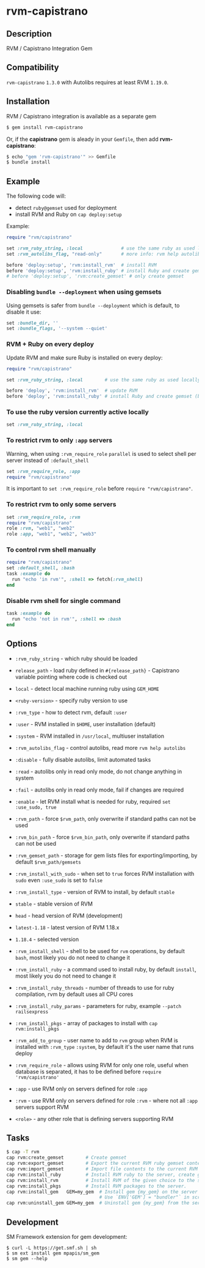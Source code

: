 # rvm-capistrano

## Description

RVM / Capistrano Integration Gem

## Compatibility

`rvm-capistrano` `1.3.0` with Autolibs requires at least RVM `1.19.0`.

## Installation

RVM / Capistrano integration is available as a separate gem

```bash
$ gem install rvm-capistrano
```

Or, if the **capistrano** gem is aleady in your `Gemfile`, then add **rvm-capistrano**:

```bash
$ echo "gem 'rvm-capistrano'" >> Gemfile
$ bundle install
```

## Example

The following code will:

- detect `ruby@gemset` used for deployment
- install RVM and Ruby on `cap deploy:setup`

Example:

```ruby
require "rvm/capistrano"

set :rvm_ruby_string, :local              # use the same ruby as used locally for deployment
set :rvm_autolibs_flag, "read-only"       # more info: rvm help autolibs

before 'deploy:setup', 'rvm:install_rvm'  # install RVM
before 'deploy:setup', 'rvm:install_ruby' # install Ruby and create gemset, OR:
# before 'deploy:setup', 'rvm:create_gemset' # only create gemset
```

### Disabling `bundle --deployment` when using gemsets

Using gemsets is safer from `bundle --deployment` which is default, to disable it use:

```ruby
set :bundle_dir, ''
set :bundle_flags, '--system --quiet'
```

### RVM + Ruby on every deploy

Update RVM and make sure Ruby is installed on every deploy:

```ruby
require "rvm/capistrano"

set :rvm_ruby_string, :local        # use the same ruby as used locally for deployment

before 'deploy', 'rvm:install_rvm'  # update RVM
before 'deploy', 'rvm:install_ruby' # install Ruby and create gemset (both if missing)
```

### To use the ruby version currently active locally

```ruby
set :rvm_ruby_string, :local
```

### To restrict rvm to only `:app` servers

Warning, when using `:rvm_require_role` `parallel` is used to select shell per server instead of `:default_shell`

```ruby
set :rvm_require_role, :app
require "rvm/capistrano"
```

It is important to `set :rvm_require_role` before `require "rvm/capistrano"`.

### To restrict rvm to only some servers

```ruby
set :rvm_require_role, :rvm
require "rvm/capistrano"
role :rvm, "web1", "web2"
role :app, "web1", "web2", "web3"
```

### To control rvm shell manually

```ruby
require "rvm/capistrano"
set :default_shell, :bash
task :example do
  run "echo 'in rvm'", :shell => fetch(:rvm_shell)
end
```

### Disable rvm shell for single command

```ruby
task :example do
  run "echo 'not in rvm'", :shell => :bash
end
```

## Options

- `:rvm_ruby_string` - which ruby should be loaded
 - `release_path` - load ruby defined in `#{release_path}` - Capistrano variable pointing where code is checked out
 - `local` - detect local machine running ruby using `GEM_HOME`
 - `<ruby-version>` - specify ruby version to use

- `:rvm_type` - how to detect rvm, default `:user`
 - `:user` - RVM installed in `$HOME`, user installation (default)
 - `:system` - RVM installed in `/usr/local`, multiuser installation

- `:rvm_autolibs_flag` - control autolibs, read more `rvm help autolibs`
 - `:disable` - fully disable autolibs, limit automated tasks
 - `:read`    - autolibs only in read only mode, do not change anything in system
 - `:fail`    - autolibs only in read only mode, fail if changes are required
 - `:enable`  - let RVM install what is needed for ruby, required `set :use_sudo, true`

- `:rvm_path` - force `$rvm_path`, only overwrite if standard paths can not be used
- `:rvm_bin_path` - force `$rvm_bin_path`, only overwrite if standard paths can not be used
- `:rvm_gemset_path` - storage for gem lists files for exporting/importing, by default `$rvm_path/gemsets`
- `:rvm_install_with_sudo` - when set to `true` forces RVM installation with `sudo` even `:use_sudo` is set to `false`

- `:rvm_install_type` - version of RVM to install, by default `stable`
 - `stable` - stable version of RVM
 - `head` - head version of RVM (development)
 - `latest-1.18` - latest version of RVM 1.18.x
 - `1.18.4` - selected version

- `:rvm_install_shell` - shell to be used for `rvm` operations, by default `bash`, most likely you do not need to change it
- `:rvm_install_ruby` - a command used to install ruby, by default `install`, most likely you do not need to change it
- `:rvm_install_ruby_threads` - number of threads to use for ruby compilation, rvm by default uses all CPU cores
- `:rvm_install_ruby_params` - parameters for ruby, example `--patch railsexpress`
- `:rvm_install_pkgs` - array of packages to install with `cap rvm:install_pkgs`
- `:rvm_add_to_group` - user name to add to `rvm` group when RVM is installed with `:rvm_type` `:system`, by default it's the user name that runs deploy

- `:rvm_require_role` - allows using RVM for only one role, useful when database is separated, it has to be defined before `require 'rvm/capistrano'`
 - `:app` - use RVM only on servers defined for role `:app`
 - `:rvm` - use RVM only on servers defined for role `:rvm` - where not all `:app` servers support RVM
 - `<role>` - any other role that is defining servers supporting RVM

## Tasks

```bash
$ cap -T rvm
cap rvm:create_gemset        # Create gemset
cap rvm:export_gemset        # Export the current RVM ruby gemset contents to a file.
cap rvm:import_gemset        # Import file contents to the current RVM ruby gemset.
cap rvm:install_ruby         # Install RVM ruby to the server, create gemset ...
cap rvm:install_rvm          # Install RVM of the given choice to the server.
cap rvm:install_pkgs         # Install RVM packages to the server.
cap rvm:install_gem   GEM=my_gem  # Install gem {my_gem} on the server using selected ruby.
                                  # Use `ENV['GEM'] = "bundler"` in script to specify gems.
cap rvm:uninstall_gem GEM=my_gem  # Uninstall gem {my_gem} from the server selected ruby.
```

## Development

SM Framework extension for gem development:

    $ curl -L https://get.smf.sh | sh
    $ sm ext install gem mpapis/sm_gem
    $ sm gem --help
